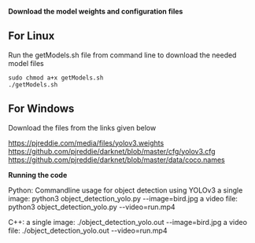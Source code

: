 ****Download the model weights and configuration files****

##  For Linux
Run the getModels.sh file from command line to download the needed model files

	sudo chmod a+x getModels.sh
	./getModels.sh


##  For Windows
Download the files from the links given below

https://pjreddie.com/media/files/yolov3.weights
https://github.com/pjreddie/darknet/blob/master/cfg/yolov3.cfg
https://github.com/pjreddie/darknet/blob/master/data/coco.names


******Running the code******

Python:
Commandline usage for object detection using YOLOv3
a single image:
	python3 object_detection_yolo.py --image=bird.jpg
a video file:
	python3 object_detection_yolo.py --video=run.mp4

C++:
a single image:
    ./object_detection_yolo.out --image=bird.jpg
a video file:
    ./object_detection_yolo.out --video=run.mp4
